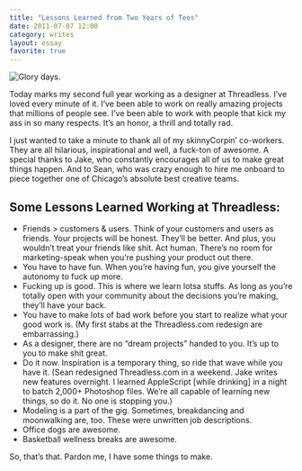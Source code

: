```yaml
---
title: "Lessons Learned from Two Years of Tees"
date: 2011-07-07 12:00
category: writes
layout: essay
favorite: true
---
```


![Glory days.](http://media.threadless.com/media/2011/07/07/290890_Shirt-Small.jpg "Lessons learned.")

Today marks my second full year working as a designer at Threadless. I’ve loved every minute of it. I’ve been able to work on really amazing projects that millions of people see. I’ve been able to work with people that kick my ass in so many respects. It’s an honor, a thrill and totally rad.

I just wanted to take a minute to thank all of my skinnyCorpin’ co-workers. They are all hilarious, inspirational and well, a fuck-ton of awesome. A special thanks to Jake, who constantly encourages all of us to make great things happen. And to Sean, who was crazy enough to hire me onboard to piece together one of Chicago’s absolute best creative teams.

## Some Lessons Learned Working at Threadless:
* Friends > customers & users. Think of your customers and users as friends. Your projects will be honest. They’ll be better. And plus, you wouldn’t treat your friends like shit.
Act human. There’s no room for marketing-speak when you’re pushing your product out there.
* You have to have fun. When you’re having fun, you give yourself the autonomy to fuck up more.
* Fucking up is good. This is where we learn lotsa stuffs. As long as you’re totally open with your community about the decisions you’re making, they’ll have your back.
* You have to make lots of bad work before you start to realize what your good work is. (My first stabs at the Threadless.com redesign are embarrassing.)
* As a designer, there are no “dream projects” handed to you. It’s up to you to make shit great.
* Do it now. Inspiration is a temporary thing, so ride that wave while you have it. (Sean redesigned Threadless.com in a weekend. Jake writes new features overnight. I learned AppleScript [while drinking] in a night to batch 2,000+ Photoshop files. We’re all capable of learning new things, so do it. No one is stopping you.)
* Modeling is a part of the gig. Sometimes, breakdancing and moonwalking are, too. These were unwritten job descriptions.
* Office dogs are awesome.
* Basketball wellness breaks are awesome.

So, that’s that. Pardon me, I have some things to make.
